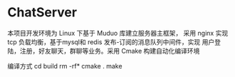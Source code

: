 # ChatServer
本项目开发环境为 Linux 下基于 Muduo 库建立服务器主框架， 采用 nginx 实现 tcp 负载均衡，基于mysql和 redis 发布-订阅的消息队列中间件，实现 用户登陆，注册，好友聊天，群聊等业务。采用 Cmake 构建自动化编译环境

编译方式
cd build
rm -rf*
cmake .
make
